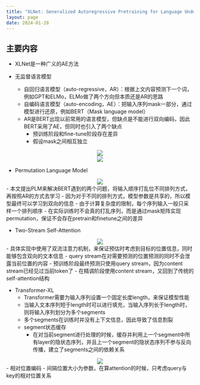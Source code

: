 ```yaml
---
title: "XLNet: Generalized Autoregressive Pretraining for Language Understanding"
layout: page
date: 2024-01-28
---
```


## 主要内容

- XLNet是一种广义的AE方法

- 无监督语言模型
    - 自回归语言模型（auto-regressive，AR）：根据上文内容预测下一个词，例如GPT和ELMo，ELMo做了两个方向但本质还是AR的思路
    - 自编码语言模型（auto-encoding，AE）：把输入序列mask一部分，通过模型进行还原，例如BERT（Mask language model）
    - AR是BERT出现以前常用的语言模型，但缺点是不能进行双向编码，因此BERT采用了AE，但同时也引入了两个缺点
        - 预训练阶段和fine-tune阶段存在差异
        - 假设mask之间相互独立
<div style="text-align: center"><img src="/wiki/attach/images/XLNet-01.png" style="max-width:600px"></div>
<div style="text-align: center"><img src="/wiki/attach/images/XLNet-02.png" style="max-width:600px"></div>

- Permutation Language Model
<div style="text-align: center"><img src="/wiki/attach/images/XLNet-03.png" style="max-width:300px"></div>
    - 本文提出PLM来解决BERT遇到的两个问题，将输入顺序打乱位不同排列方式，再按照AR的方式去学习
    - 因为对于不同的排列方式，模型参数是共享的，所以模型最终可以学习到双向的信息
    - 由于计算复杂度的限制，每个序列输入一般只采样一个排列顺序
    - 在实际训练时不会真的打乱序列，而是通过mask矩阵实现permutation，保证不会存在pretrain和finetune之间的差异


- Two-Stream Self-Attention
<div style="text-align: center"><img src="/wiki/attach/images/XLNet-04.png" style="max-width:800px"></div>
    - 具体实现中使用了双流注意力机制，来保证预估时考虑到目标的位置信息，同时能够包含双向的文本信息
    - query stream在对需要预测的位置预测的同时不会泄露当前位置的内容 
    - 预训练阶段最终预测只使用query stream，因为content stream已经见过当前token了
    - 在精调阶段使用content stream，又回到了传统的self-attention结构


- Transformer-XL
    - Transformer需要为输入序列设置一个固定长度length，来保证模型性能
    - 当输入文本序列短于length时可以进行填充，当输入序列长于length时，则将输入序列划分为多个segments
    - 多个segments在训练时并没有上下文信息，因此导致了信息割裂
    - segment状态缓存
        - 在对当前segment进行处理的时候，缓存并利用上一个segment中所有layer的隐状态序列，并且上一个segment的隐状态序列不参与反向传播，建立了segments之间的依赖关系
<div style="text-align: center"><img src="/wiki/attach/images/XLNet-05.png" style="max-width:800px"></div>
    - 相对位置编码
        - 间隔位置大小为参数，在算attention的时候，只考虑query与key的相对位置关系